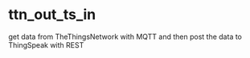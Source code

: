 # ttn_out_ts_in
get data from TheThingsNetwork with MQTT and then post the data to ThingSpeak with REST
